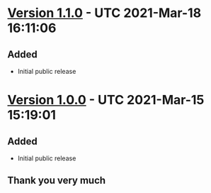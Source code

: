 # [Version 1.1.0](https://github.com/imithu/um-jsf/releases/tag/v1.1.0) - UTC 2021-Mar-18 16:11:06
## Added
- Initial public release


# [Version 1.0.0](https://github.com/imithu/um-jsf/releases/tag/v1.0.0) - UTC 2021-Mar-15 15:19:01
## Added
- Initial public release


## Thank you very much